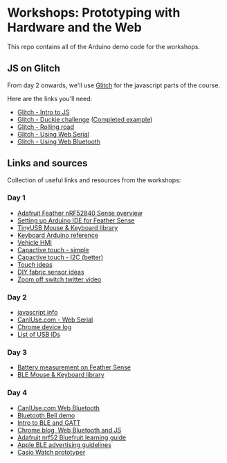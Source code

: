 # Workshops: Prototyping with Hardware and the Web

This repo contains all of the Arduino demo code for the workshops.

## JS on Glitch

From day 2 onwards, we'll use [Glitch](https://glitch.com) for the javascript parts of the course.

Here are the links you'll need:

+ [Glitch - Intro to JS](https://glitch.com/edit/#!/workshop-js-intro)
+ [Glitch - Duckie challenge](https://glitch.com/edit/#!/duckie-challenge) ([Completed example](https://glitch.com/edit/#!/duckie-challenge-complete))
+ [Glitch - Rolling road](https://glitch.com/edit/#!/driving-reel-switcher)
+ [Glitch - Using Web Serial](https://glitch.com/edit/#!/using-web-serial)
+ [Glitch - Using Web Bluetooth](https://glitch.com/edit/#!/using-web-ble)

## Links and sources

Collection of useful links and resources from the workshops:

### Day 1

+ [Adafruit Feather nRF52840 Sense overview](https://learn.adafruit.com/adafruit-feather-sense)
+ [Setting up Arduino IDE for Feather Sense](https://learn.adafruit.com/adafruit-feather-sense/arduino-support-setup)
+ [TinyUSB Mouse & Keyboard library](https://github.com/cyborg5/TinyUSB_Mouse_and_Keyboard)
+ [Keyboard Arduino reference](https://reference.arduino.cc/reference/en/language/functions/usb/keyboard/)
+ [Vehicle HMI](https://www.hmi.gallery/)
+ [Capactive touch - simple](https://learn.adafruit.com/adafruit-capacitive-touch-sensor-breakouts/overview)
+ [Capactive touch - I2C (better)](https://learn.adafruit.com/adafruit-cap1188-breakout/overview)
+ [Touch ideas](https://cdn-shop.adafruit.com/datasheets/HandcraftingSensors.pdf)
+ [DIY fabric sensor ideas](https://www.kobakant.at/DIY/)
+ [Zoom off switch twitter video](https://twitter.com/lanewinfield/status/1339257875034566656)

### Day 2

+ [javascript.info](https://javascript.info/)
+ [CanIUse.com - Web Serial](https://caniuse.com/web-serial)
+ [Chrome device log](chrome://device-log/?refresh=2)
+ [List of USB IDs](http://www.linux-usb.org/usb.ids)

### Day 3

+ [Battery measurement on Feather Sense](https://learn.adafruit.com/adafruit-feather-sense/power-management)
+ [BLE Mouse & Keyboard library](https://github.com/cyborg5/BLE52_Mouse_and_Keyboard)

### Day 4

+ [CanIUse.com Web Bluetooth](https://caniuse.com/web-bluetooth)
+ [Bluetooth Bell demo](https://tinyurl.com/bluetooth-bell)
+ [Intro to BLE and GATT](https://learn.adafruit.com/introduction-to-bluetooth-low-energy/gatt)
+ [Chrome blog, Web Bluetooth and JS](https://developer.chrome.com/articles/bluetooth/)
+ [Adafruit nrf52 Bluefruit learning guide](https://learn.adafruit.com/bluefruit-nrf52-feather-learning-guide)
+ [Apple BLE advertising guidelines](https://developer.apple.com/library/archive/qa/qa1931/_index.html)
+ [Casio Watch prototyper](https://casio-watch.netlify.app/)
